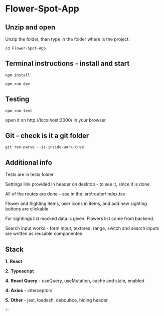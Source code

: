# Flower-Spot-App

## Unzip and open

Unzip the folder, than type in the folder where is the project:

```
cd Flower-Spot-App
```

## Terminal instructions - install and start

```
npm install
```

```
npm run dev
```

## Testing

```
npm run test
```

open it on http://localhost:3000/ in your browser

## Git - check is it a git folder

```
git rev-parse --is-inside-work-tree
```

## Additional info

Tests are in tests folder.

Settings link provided in header on desktop - to see it, since it is done.

All of the routes are done - see in the: src\router\index.tsx

Flower and Sighting items, user icons in items, and add new sighting buttons are clickable.

For sightings list mocked data is given. Flowers list come from backend.

Search input works - form input, textarea, range, switch and search inputs are written as reusable componentes

## Stack

**1.** **React**

**2.** **Typescript**

**4.** **React Query** - useQuery, useMutation, cache and stale, enabled

**4.** **Axios** - interceptors

**5.** **Other** - jest, loadash, deboubce, hiding header

:sparkles:
